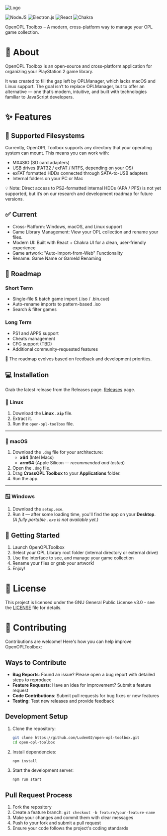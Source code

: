 ![Logo](assets/logo.svg)

![NodeJS](https://img.shields.io/badge/node.js-6DA55F?style=for-the-badge&logo=node.js&logoColor=white)
![Electron.js](https://img.shields.io/badge/Electron-191970?style=for-the-badge&logo=Electron&logoColor=white)
![React](https://img.shields.io/badge/react-%2320232a.svg?style=for-the-badge&logo=react&logoColor=%2361DAFB)
![Chakra](https://img.shields.io/badge/chakra-%234ED1C5.svg?style=for-the-badge&logo=chakraui&logoColor=white)

OpenOPL Toolbox – A modern, cross-platform way to manage your OPL game collection.

# 📖 About

OpenOPL Toolbox is an open-source and cross-platform application for organizing your PlayStation 2 game library.

It was created to fill the gap left by OPLManager, which lacks macOS and Linux support.
The goal isn’t to replace OPLManager, but to offer an alternative — one that’s modern, intuitive, and built with technologies familiar to JavaScript developers.

# ✨ Features

## 📂 Supported Filesystems

Currently, OpenOPL Toolbox supports any directory that your operating system can mount.
This means you can work with:
   -	MX4SIO (SD card adapters)
   - USB drives (FAT32 / exFAT / NTFS, depending on your OS)
   - exFAT formatted HDDs connected through SATA-to-USB adapters
   -	Internal folders on your PC or Mac

💡 Note: Direct access to PS2-formatted internal HDDs (APA / PFS) is not yet supported, but it’s on our research and development roadmap for future versions.


## ✅ Current

- Cross-Platform: Windows, macOS, and Linux support
- Game Library Management: View your OPL collection and rename your files.
- Modern UI: Built with React + Chakra UI for a clean, user-friendly experience
- Game artwork: "Auto-Import-from-Web" Functionality
- Rename: Game Name or GameId Renaming

## 🚧 Roadmap

### Short Term

- Single-file & batch game import (.iso / .bin.cue)
- Auto-rename imports to pattern-based .iso
- Search & filter games

### Long Term

- PS1 and APPS support
- Cheats management
- CFG support (TBD)
- Additional community-requested features

📝 The roadmap evolves based on feedback and development priorities.

## 💻 Installation

Grab the latest release from the Releases page. [Releases](https://github.com/StefanAdrianNita/open-opl-toolbox/releases) page.

### 🐧 Linux

1. Download the **Linux `.zip`** file.
2. Extract it.
3. Run the `open-opl-toolbox` file.

---

### 🍏 macOS

1. Download the `.dmg` file for your architecture:
   - **x64** (Intel Macs)
   - **arm64** (Apple Silicon — _recommended and tested_)
2. Open the `.dmg` file.
3. Drag **CrossOPL Toolbox** to your **Applications** folder.
4. Run the app.

---

### 🪟 Windows

1. Download the `setup.exe`.
2. Run it — after some loading time, you'll find the app on your **Desktop**.  
   _(A fully portable `.exe` is not available yet.)_

## 🚀 Getting Started

1. Launch OpenOPLToolbox
2. Select your OPL Library root folder (internal directory or external drive)
3. Use the interface to see, and manage your game collection
4. Rename your files or grab your artwork!
5. Enjoy!

# 📜 License

This project is licensed under the GNU General Public License v3.0 - see the [LICENSE](LICENSE) file for details.

# 🤝 Contributing

Contributions are welcome! Here's how you can help improve OpenOPLToolbox:

## Ways to Contribute

- **Bug Reports**: Found an issue? Please open a bug report with detailed steps to reproduce
- **Feature Requests**: Have an idea for improvement? Submit a feature request
- **Code Contributions**: Submit pull requests for bug fixes or new features
- **Testing**: Test new releases and provide feedback

## Development Setup

1. Clone the repository:

   ```bash
   git clone https://github.com/Luden02/open-opl-toolbox.git
   cd open-opl-toolbox
   ```

2. Install dependencies:

   ```bash
   npm install
   ```

3. Start the development server:
   ```bash
   npm run start
   ```

## Pull Request Process

1. Fork the repository
2. Create a feature branch: `git checkout -b feature/your-feature-name`
3. Make your changes and commit them with clear messages
4. Push to your fork and submit a pull request
5. Ensure your code follows the project's coding standards

